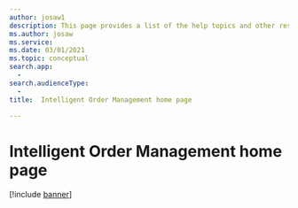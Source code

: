 ```yaml
---
author: josaw1
description: This page provides a list of the help topics and other resources for Intelligent Order Management features.   
ms.author: josaw
ms.service: 
ms.date: 03/01/2021
ms.topic: conceptual
search.app: 
  - 
search.audienceType:
  - 
title:  Intelligent Order Management home page

---
```


# Intelligent Order Management home page

[!include [banner](includes/banner.md)]
